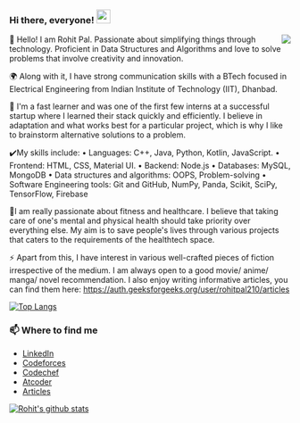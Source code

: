 ### Hi there, everyone! <img src="https://raw.githubusercontent.com/iammanish17/iammanish17/master/Hi.gif" width="25" height="25" />

 <img align="right" src= "https://user-images.githubusercontent.com/5713670/87202985-820dcb80-c2b6-11ea-9f56-7ec461c497c3.gif">

👋 Hello! I am Rohit Pal. Passionate about simplifying things through technology. Proficient in Data Structures and Algorithms and love to solve problems that involve creativity and innovation.

🌍 Along with it, I have strong communication skills with a BTech focused in Electrical Engineering from Indian Institute of Technology (IIT), Dhanbad.

🤝 I'm a fast learner and was one of the first few interns at a successful startup where I learned their stack quickly and efficiently. I believe in adaptation and what works best for a particular project, which is why I like to brainstorm alternative solutions to a problem.

✔️My skills include:
• Languages: C++, Java, Python, Kotlin, JavaScript.
• Frontend: HTML, CSS, Material UI.
• Backend: Node.js
• Databases: MySQL, MongoDB
• Data structures and algorithms: OOPS, Problem-solving
• Software Engineering tools: Git and GitHub, NumPy, Panda, Scikit, SciPy, TensorFlow, Firebase

🧘I am really passionate about fitness and healthcare. I believe that taking care of one's mental and physical health should take priority over everything else. My aim is to save people's lives through various projects that caters to the requirements of the healthtech space. 

⚡ Apart from this, I have interest in various well-crafted pieces of fiction irrespective of the medium. I am always open to a good movie/ anime/ manga/ novel recommendation. I also enjoy writing informative articles, you can find them here: https://auth.geeksforgeeks.org/user/rohitpal210/articles

[![Top Langs](https://github-readme-stats.vercel.app/api/top-langs/?username=RohitTheBoss007&langs_count=6&layout=compact)](https://github.com/anuraghazra/github-readme-stats)

### 📫 Where to find me

- [LinkedIn](https://www.linkedin.com/in/rohit-pal-7269a8188/) 
- [Codeforces](https://codeforces.com/profile/onetaps) 
- [Codechef](https://www.codechef.com/users/rohitpal210)
- [Atcoder](https://atcoder.jp/users/rohitpal210)
- [Articles](https://auth.geeksforgeeks.org/user/rohitpal210/articles)


[![Rohit's github stats](https://github-readme-stats.vercel.app/api?username=RohitTheBoss007&show_icons=true&theme=dracula)](https://github.com/RohitTheBoss007)

<!--
**RohitTheBoss007/RohitTheBoss007** is a ✨ _special_ ✨ repository because its `README.md` (this file) appears on your GitHub profile.

Here are some ideas to get you started:

- 🔭 I’m currently working on ...
- 🌱 I’m currently learning ...
- 👯 I’m looking to collaborate on ...
- 🤔 I’m looking for help with ...
- 💬 Ask me about ...
- 📫 How to reach me: ...
- 😄 Pronouns: ...
- ⚡ Fun fact: ...
-->

